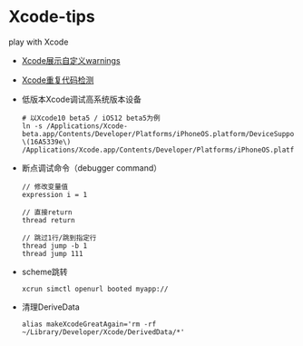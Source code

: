# Xcode-tips
play with Xcode

- [Xcode展示自定义warnings](https://jerrychu.github.io/2018/08/05/Xcode-warnings/)
- [Xcode重复代码检测](https://jerrychu.github.io/2018/08/05/Xcode-cpd/)
- 低版本Xcode调试高系统版本设备
  ```
  # 以Xcode10 beta5 / iOS12 beta5为例
  ln -s /Applications/Xcode-beta.app/Contents/Developer/Platforms/iPhoneOS.platform/DeviceSupport/12.0\ \(16A5339e\)      /Applications/Xcode.app/Contents/Developer/Platforms/iPhoneOS.platform/DeviceSupport
  ```
- 断点调试命令（debugger command）
  ```
  // 修改变量值
  expression i = 1
  
  // 直接return
  thread return
  
  // 跳过1行/跳到指定行
  thread jump -b 1 
  thread jump 111
  ```

- scheme跳转
  ```
  xcrun simctl openurl booted myapp://
  ```
  
- 清理DeriveData
  ```
  alias makeXcodeGreatAgain='rm -rf ~/Library/Developer/Xcode/DerivedData/*'
  ```
